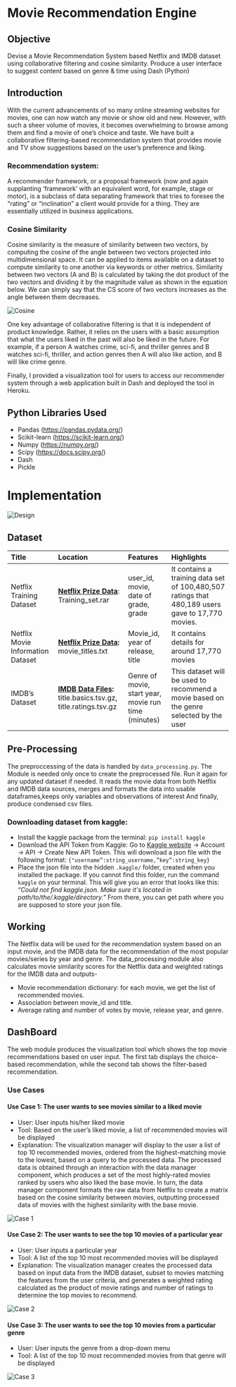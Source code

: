 # Movie Recommendation Engine
## Objective
Devise a Movie Recommendation System based Netflix and IMDB dataset using collaborative filtering and cosine similarity. Produce a user interface to suggest content based on genre & time using Dash (Python)

## Introduction
With the current advancements of so many online streaming websites for movies, one can now watch any movie or show old and new. However, with such a sheer volume of movies, it becomes overwhelming to browse among them and find a movie of one’s choice and taste. We have built a collaborative filtering-based recommendation system that provides movie and TV show suggestions based on the user’s preference and liking.

### Recommendation system:
A recommender framework, or a proposal framework (now and again supplanting ‘framework’ with an equivalent word, for example, stage or motor), is a subclass of data separating framework that tries to foresee the “rating” or “inclination” a client would provide for a thing. They are essentially utilized in business applications.

### Cosine Similarity
Cosine similarity is the measure of similarity between two vectors, by computing the cosine of the angle between two vectors projected into multidimensional space. It can be applied to items available on a dataset to compute similarity to one another via keywords or other metrics. Similarity between two vectors (A and B) is calculated by taking the dot product of the two vectors and dividing it by the magnitude value as shown in the equation below. We can simply say that the CS score of two vectors increases as the angle between them decreases.

![Cosine](images/cosine.png)


One key advantage of collaborative filtering is that it is independent of product knowledge. Rather, it relies on the users with a basic assumption that what the users liked in the past will also be liked in the future. For example, if a person A watches crime, sci-fi, and thriller genres and B watches sci-fi, thriller, and action genres then A will also like action, and B will like crime genre.

Finally, I provided a visualization tool for users to access our recommender system through a web application built in Dash and deployed the tool in Heroku.

## Python Libraries Used
- Pandas (https://pandas.pydata.org/)
- Scikit-learn (https://scikit-learn.org/)
- Numpy (https://numpy.org/)
- Scipy (https://docs.scipy.org/)
- Dash
- Pickle


# Implementation
![Design](images/architechture.jpg)
## Dataset

| Title | Location | Features | Highlights |
 :---- | :--- | :--- | :----- |
Netflix Training Dataset | __[Netflix Prize Data](https://www.kaggle.com/netflix-inc/netflix-prize-data)__: Training_set.rar | user_id, movie, date of grade, grade| It contains a training data set of  100,480,507 ratings that 480,189 users gave to 17,770 movies.|
Netflix Movie Information Dataset | __[Netflix Prize Data](https://www.kaggle.com/netflix-inc/netflix-prize-data#movie_titles.csv):__ movie_titles.txt | Movie_id, year of release, title | It contains details for around 17,770 movies |
IMDB’s Dataset |__[IMDB Data Files](https://www.imdb.com/interfaces/):__ title.basics.tsv.gz, title.ratings.tsv.gz | Genre of movie, start year, movie run time (minutes) |This dataset will be used to recommend a movie based on the genre selected by the user

## Pre-Processing

The preproccessing of the data is handled by `data_processing.py`. The Module is needed only once to create the preprocessed file. Run it again for any updated dataset if needed. It reads the movie data from both Netflix and IMDB data sources, merges and formats the data into usable dataframes,keeps only variables and observations of interest And finally, produce condensed csv files.

### Downloading dataset from kaggle:
- Install the kaggle package from the terminal: `pip install kaggle`
- Download the API Token from Kaggle: Go to [Kaggle website](https://www.kaggle.com/) -> Account -> API -> Create New API Token. This will download a json file with the following format: `{"username”:string_username,”key”:string_key}`
- Place the json file into the hidden `.kaggle/` folder, created when you installed the package. If you cannot find this folder, run the command `kaggle` on your terminal. This will give you an error that looks like this: *“Could not find kaggle.json. Make sure it's located in path/to/the/.kaggle/directory.”* From there, you can get path where you are supposed to store your json file.


## Working

The Netflix data will be used for the recommendation system based on an input movie, and the IMDB data for the recommendation of the most popular movies/series by year and genre. The data_processing module also calculates movie similarity scores for the Netflix data and weighted ratings for the IMDB data and outputs-
-  Movie recommendation dictionary: for each movie, we get the list of recommended
movies.
- Association between movie_id and title.
- Average rating and number of votes by movie, release year, and genre.

## DashBoard

The web module produces the visualization tool which shows the top movie recommendations based on user input. The first tab displays the choice-based recommendation, while the second tab shows the filter-based recommendation.

### Use Cases

#### Use Case 1: The user wants to see movies similar to a liked movie
- User: User inputs his/her liked movie
- Tool: Based on the user’s liked movie, a list of recommended movies will be displayed
- Explanation: The visualization manager will display to the user a list of top 10 recommended movies, ordered from the highest-matching movie to the lowest, based on a query to the processed data. The
processed data is obtained through an interaction with the data manager component, which
produces a set of the most highly-rated movies ranked by users who also liked the base movie.
In turn, the data manager component formats the raw data from Netflix to create a matrix based
on the cosine similarity between movies, outputting processed data of movies with the highest
similarity with the base movie.

![Case 1](images/case1.gif)

#### Use Case 2: The user wants to see the top 10 movies of a particular year
- User: User inputs a particular year
- Tool: A list of the top 10 most recommended movies will be displayed
- Explanation: The visualization manager creates the processed data based on input
data from the IMDB dataset, subset to movies matching the features from the user criteria, and
generates a weighted rating calculated as the product of movie ratings and number of ratings to
determine the top movies to recommend.

![Case 2](images/case2.gif)

#### Use Case 3: The user wants to see the top 10 movies from a particular genre
- User: User inputs the genre from a drop-down menu
- Tool: A list of the top 10 most recommended movies from that genre will be displayed

![Case 3](images/case2_new.png)

